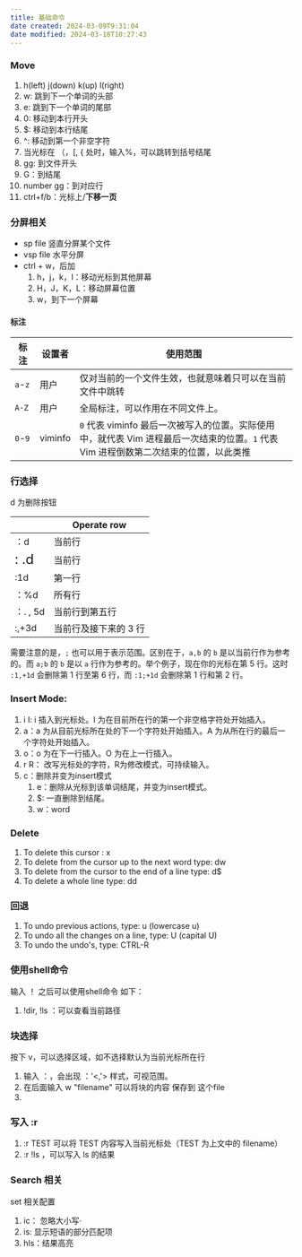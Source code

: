 ```yaml
---
title: 基础命令
date created: 2024-03-09T9:31:04
date modified: 2024-03-18T10:27:43
---
```


### Move

1. h(left) j(down) k(up) l(right)
2. w: 跳到下一个单词的头部
3. e: 跳到下一个单词的尾部
4. 0: 移动到本行开头
5. $: 移动到本行结尾
6. ^: 移动到第一个非空字符
7. 当光标在 （，\[, { 处时，输入%，可以跳转到括号结尾
8. gg: 到文件开头
9. G：到结尾
10. number gg：到对应行
11. ctrl+f/b：光标上/**下移一页**

### 分屏相关

- sp file 竖直分屏某个文件
- vsp file 水平分屏
- ctrl + w，后加
	1. h，j，k，l：移动光标到其他屏幕
	2. H，J，K，L：移动屏幕位置
	3. w，到下一个屏幕

#### 标注

| 标注      | 设置者     | 使用范围                                                                             |
| ------- | ------- | -------------------------------------------------------------------------------- |
| `a`-`z` | 用户 <br> | 仅对当前的一个文件生效，也就意味着只可以在当前文件中跳转                                                     |
| `A-Z`   | 用户      | 全局标注，可以作用在不同文件上。                                                                 |
| `0`-`9` | viminfo | `0` 代表 viminfo 最后一次被写入的位置。实际使用中，就代表 Vim 进程最后一次结束的位置。`1` 代表 Vim 进程倒数第二次结束的位置，以此类推 |

### 行选择

d 为删除按钮

|                          | Operate row  |
| ------------------------ | ------------ |
| ：d                       | 当前行          |
| <font size=5>: .d</font> | 当前行          |
| :1d                      | 第一行          |
| ：%d                      | 所有行          |
| ：. , 5d                  | 当前行到第五行      |
| :,+3d                    | 当前行及接下来的 3 行 |

需要注意的是，`;` 也可以用于表示范围。区别在于，`a,b` 的 `b` 是以当前行作为参考的。而 `a;b` 的 `b` 是以 `a` 行作为参考的。举个例子，现在你的光标在第 5 行。这时 `:1,+1d` 会删除第 1 行至第 6 行，而 `:1;+1d` 会删除第 1 行和第 2 行。

### Insert Mode:

1. i I: i 插入到光标处。I 为在目前所在行的第一个非空格字符处开始插入。
2. a：a 为从目前光标所在处的下一个字符处开始插入。A 为从所在行的最后一个字符处开始插入。
3. o：o 为在下一行插入。O 为在上一行插入。
4. r R： 改写光标处的字符，R为修改模式，可持续输入。
5. c：删除并变为insert模式
	1. e：删除从光标到该单词结尾，并变为insert模式。
	2. $: 一直删除到结尾。
	3. w：word

### Delete

1. To delete this cursor : x
2. To delete from the cursor up to the next word type: dw
3. To delete from the cursor to the end of a line type: d$
4. To delete a whole line type: dd

### 回退

1. To undo previous actions, type: u (lowercase u)
2. To undo all the changes on a line, type: U (capital U)
3. To undo the undo's, type: CTRL-R      

### 使用shell命令

输入 ！ 之后可以使用shell命令 如下：
1. !dir, !ls ：可以查看当前路径

### 块选择

按下 v，可以选择区域，如不选择默认为当前光标所在行
1. 输入 ：，会出现 ：'<,'> 样式，可视范围。
2. 在后面输入 w "filename" 可以将块的内容 保存到 这个file
3.  

### 写入 :r

1. :r TEST 可以将 TEST 内容写入当前光标处（TEST 为上文中的 filename）
2. :r !ls ，可以写入 ls 的结果

### Search 相关

set 相关配置
1. ic： 忽略大小写·
2. is: 显示短语的部分匹配项
3. hls：结果高亮
